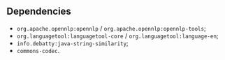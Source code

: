 ## Dependencies
* `org.apache.opennlp:opennlp` / `org.apache.opennlp:opennlp-tools`;
* `org.languagetool:languagetool-core` / `org.languagetool:language-en`;
* `info.debatty:java-string-similarity`;
* `commons-codec`.
